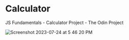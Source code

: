 # Calculator
JS Fundamentals - Calculator Project - The Odin Project

![Screenshot 2023-07-24 at 5 46 20 PM](https://github.com/Nogiback/Calculator/assets/84485191/5d78b135-3afb-4a89-a46b-7ffffc5ee80c)
